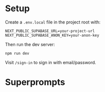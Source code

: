 # Setup

Create a `.env.local` file in the project root with:

```
NEXT_PUBLIC_SUPABASE_URL=your-project-url
NEXT_PUBLIC_SUPABASE_ANON_KEY=your-anon-key
```

Then run the dev server:

```
npm run dev
```

Visit `/sign-in` to sign in with email/password.


# Superprompts
